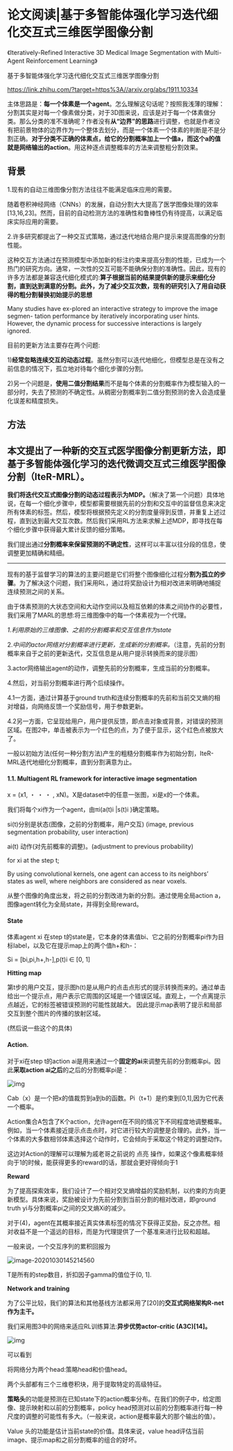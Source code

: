 # 论文阅读|基于多智能体强化学习迭代细化交互式三维医学图像分割

《Iteratively-Refined Interactive 3D Medical Image Segmentation with Multi-Agent Reinforcement Learning》

基于多智能体强化学习迭代细化交互式三维医学图像分割

https://link.zhihu.com/?target=https%3A//arxiv.org/abs/1911.10334



主体思路是：**每一个体素是一个agent**。怎么理解这句话呢？按照我浅薄的理解：分割其实是对每一个像素做分类，对于3D图来说，应该是对于每一个体素做分类。那么分类的准不准确呢？作者没有**从“边界”的思路**进行调整，也就是作者没有把前景物体的边界作为一个整体去划分，而是一个体素一个体素的判断是不是分割正确。**对于分类不正确的体素点，给它的分割概率加上一个值a，而这个a的值就是网络输出的action**。用这种逐点调整概率的方法来调整粗分割效果。



## 背景

1.现有的自动三维图像分割方法往往不能满足临床应用的需要。

随着卷积神经网络（CNNs）的发展，自动分割大大提高了医学图像处理的效率[13,16,23]。然而，目前的自动检测方法的准确性和鲁棒性仍有待提高，以满足临床实际应用的需要。

2.许多研究都提出了一种交互式策略，通过迭代地结合用户提示来提高图像的分割性能。

这种交互方法通过在预测模型中添加新的标注约束来提高分割的性能，已成为一个热门的研究方向。通常，一次性的交互可能不能确保分割的准确性。因此，现有的许多方法都是兼容迭代细化模式的:**算子根据当前的结果提供新的提示来细化分割，直到达到满意的分割。此外，为了减少交互次数，现有的研究引入了用自动获得的粗分割替换初始提示的思想**

Many studies have ex-plored an interactive strategy to improve the image segmen-
tation performance by iteratively incorporating user hints.
However, the dynamic process for successive interactions
is largely ignored.





目前的更新方法主要存在两个问题:

1)**经常忽略连续交互的动态过程**。虽然分割可以迭代地细化，但模型总是在没有之前信息的情况下，孤立地对待每个细化步骤的分割。

2)另一个问题是，**使用二值分割结果**而不是每个体素的分割概率作为模型输入的一部分时，失去了预测的不确定性。从稠密分割概率到二值分割预测的舍入会造成量化误差和精度损失。



## 方法

本文提出了一种新的交互式医学图像分割更新方法，即**基于多智能体强化学习的迭代微调交互式三维医学图像分割**（IteR-MRL）。
----------------------------------------------------------------------------------------------------------------------------------

**我们将迭代交互式图像分割的动态过程表示为MDP。**（解决了第一个问题）具体地说，在每一个细化步骤中，模型都需要根据先前的分割和交互中的监督信息来决定所有体素的标签。然后，模型将根据预先定义的分割度量得到反馈，并重复上述过程，直到达到最大交互次数。然后我们采用RL方法来求解上述MDP，即寻找在每个细化步骤中获得最大累计反馈的细分策略。

我们提出通过**分割概率来保留预测的不确定性**，这样可以丰富以往分段的信息，使调整更加精确和精细。

--------------------------------------------------------------------------------------------------------------------------------------

现有的基于监督学习的算法的主要问题是它们将整个图像细化过程分**割为孤立的步骤**。为了解决这个问题，我们采用RL，通过将奖励设计为相对改进来明确地捕捉连续预测之间的关系。

由于体素预测的大状态空间和大动作空间以及相互依赖的体素之间协作的必要性，我们采用了MARL的思想:将三维图像中的每一个体素视为一个代理。



*1.利用原始的三维图像、之前的分割概率和交互信息作为state*

2.*中间的actor网络对分割概率进行更新，生成新的分割概率。*（注意，先前的分割概率来自于之前的更新迭代，交互信息是从用户提示转换而来的提示图）

3.actor网络输出agent的动作，调整先前的分割概率，生成当前的分割概率。



4.然后，对当前分割概率进行两个后续操作。

4.1一方面，通过计算基于ground truth和连续分割概率的先前和当前交叉熵的相对增益，向网络反馈一个奖励信号，用于参数更新。

4.2另一方面，它呈现给用户，用户提供反馈，即点击对象或背景，对错误的预测区域。在图2中，单击被表示为一个红色的点，为了便于显示，这个红色点被放大了。

一般以初始方法(任何一种分割方法)产生的粗糙分割概率作为初始分割，IteR-MRL迭代地细化分割概率，直到分割满意为止。



#### 1.1. Multiagent RL framework for interactive image segmentation

x = (x1, ・ ・ ・ , xN)。X是dataset中的任意一张图，xi是x的一个体素。

我们将每个xi作为一个agent，由πi(a(t)i |s(t)i )确定策略。

si(t)分别是状态(图像，之前的分割概率，用户交互) (image, previous
segmentation probability, user interaction)

ai(t) 动作(对先前概率的调整)。(adjustment to previous probability)

for xi at the step t;

By using convolutional kernels, one agent can access
to its neighbors’ states as well, where neighbors are
considered as near voxels.

从整个图像的角度出发，将之前的分割改进为新的分割。通过使用全局action a，图像agent转化为全局state，并得到全局reward。



#### State

体素agent xi 在step t的state是，它本身的体素值bi、它之前的分割概率pi作为目标label，以及它在提示map上的两个值h+和h-：

Si = [bi,pi,h+,h-],p(t)i ∈ [0, 1]

**Hitting map**

第t步的用户交互，提示图h(t)是从用户的点击点形式的提示转换而来的。通过单击给出一个提示点，用户表示它周围的区域是一个错误区域。直观上，一个点离提示点越近，它的标签被错误预测的可能性就越大。 因此提示map表明了提示和局部交互到整个图片的传播的放射区域。

(然后说一些这个的具体)



#### Action. 

对于xi在step t的action ai是用来通过一个**固定的ai**来调整先前的分割概率pi。因此**采取action ai之后**的之后的分割概率pi是：

![img](https://pic1.zhimg.com/80/v2-da2c3900b7eb1c24e3560a77f923a004_1440w.jpg)

Cab（x）是一个把x的值裁剪到a到b的函数。Pi（t+1）是约束到[0,1],因为它代表一个概率。

Action集合A包含了K个action，允许agent在不同的情况下不同程度地调整概率。例如，当一个体素接近提示点击点时，对它进行较大的调整是合理的。此外，当一个体素的大多数相邻体素选择这个动作时，它会倾向于采取这个特定的调整动作。

这边对Action的理解可以理解为戚老哥之前说的 点亮 操作，如果这个像素概率倾向于1的时候，能获得更多的reward的话，那就会更好得倾向于1



**Reward** 

为了提高探索效率，我们设计了一个相对交叉熵增益的奖励机制，以约束的方向更新模型。具体来说，奖励被设计为先前分割到当前分割的相对改进，即ground truth yi与分割概率pi之间的交叉熵Xi的减少。

对于(4)，agent在其概率接近真实体素标签的情况下获得正奖励，反之亦然。相对收益不是一个遥远的目标，而是为代理提供了一个基准来进行比较和超越。

一般来说，一个交互序列的累积回报为

![image-20201030145214560](C:\Users\William_XH\AppData\Roaming\Typora\typora-user-images\image-20201030145214560.png)

T是所有的step数目，折扣因子gamma的值位于(0, 1].



**Network and training**

为了公平比较，我们的算法和其他基线方法都采用了[20]的**交互式网络架构R-net作为主干。**

我们采用图3中的网络来适应RL训练算法:**异步优势actor-critic (A3C)[14]。**

![img](https://pic1.zhimg.com/80/v2-c117cdacb7865253226517e5d9034e94_1440w.jpg)

可以看到

将网络分为两个head:策略head和价值head。

两个头部都有三个三维卷积块，用于提取特定的高级特征。

**策略头**的功能是预测在已知state下的action概率分布。在我们的例子中，给定图像、提示映射和以前的分割概率，policy head预测对以前的分割概率进行每一种尺度的调整的可能性有多大。（一般来说，action是概率最大的那个输出的值）。

Value 头的功能是估计当前state的价值。具体来说，value head评估当前image、提示map和之前分割概率的组合的好坏。







